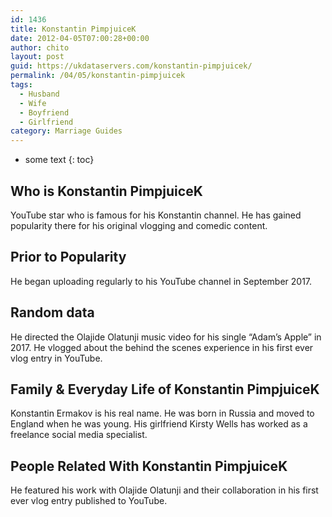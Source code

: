 ```yaml
---
id: 1436
title: Konstantin PimpjuiceK
date: 2012-04-05T07:00:28+00:00
author: chito
layout: post
guid: https://ukdataservers.com/konstantin-pimpjuicek/
permalink: /04/05/konstantin-pimpjuicek
tags:
  - Husband
  - Wife
  - Boyfriend
  - Girlfriend
category: Marriage Guides
---
```


* some text
{: toc}
          
          
## Who is  Konstantin PimpjuiceK
                  
                  
                  
YouTube star who is famous for his Konstantin channel. He has gained popularity there for his original vlogging and comedic content. 
                  
                
                
                
## Prior to Popularity 
                  
                  
                  
He began uploading regularly to his YouTube channel in September 2017. 
                  
                
                
                
## Random data 
                  
                  
                  
He directed the Olajide Olatunji music video for his single &#8220;Adam&#8217;s Apple&#8221; in 2017. He vlogged about the behind the scenes experience in his first ever vlog entry in YouTube. 
                  
                
                
                
## Family & Everyday Life of Konstantin PimpjuiceK
                  
                  
                  
Konstantin Ermakov is his real name. He was born in Russia and moved to England when he was young. His girlfriend Kirsty Wells has worked as a freelance social media specialist.
                  
                
                
                
## People Related With  Konstantin PimpjuiceK
                  
                  
                  
He featured his work with Olajide Olatunji and their collaboration in his first ever vlog entry published to YouTube. 
                  
                
              
            
          
          
          
    
    
  
